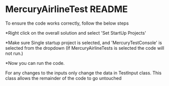 # MercuryAirlineTest README

To ensure the code works correctly, follow the below steps

*Right click on the overall solution and select 'Set StartUp Projects'

*Make sure Single startup project is selected, and 'MercuryTestConsole' is selected from the dropdown
(If MercuryAirlineTests is selected the code will not run.)

*Now you can run the code.

For any changes to the inputs only change the data in TestInput class. This class allows the remainder of the code to go untouched 
